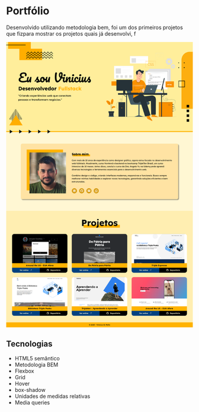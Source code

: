 # Portfólio

Desenvolvido utilizando metodologia bem, foi um dos primeiros projetos que fizpara mostrar os projetos quais já desenvolvi, f

<img src="./images/portifolio.png">

## Tecnologias

- HTML5 semântico
- Metodologia BEM
- Flexbox
- Grid
- Hover
- box-shadow
- Unidades de medidas relativas
- Media queries
